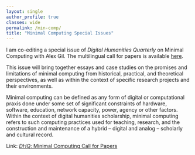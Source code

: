 ```yaml
---
layout: single
author_profile: true
classes: wide
permalink: /min-comp/
title: "Minimal Computing Special Issues"
---
```


I am co-editing a special issue of _Digital Humanities Quarterly_ on Minimal Computing with Alex Gil. The multilingual call for papers is available [here](http://go-dh.github.io/mincomp/blog/2019/11/12/cfp-dhq/).

This issue will bring together essays and case studies on the promises and limitations of minimal computing from historical, practical, and theoretical perspectives, as well as within the context of specific research projects and their environments.

Minimal computing can be defined as any form of digital or computational praxis done under some set of significant constraints of hardware, software, education, network capacity, power, agency or other factors. Within the context of digital humanities scholarship, minimal computing refers to such computing practices used for teaching, research, and the construction and maintenance of a hybrid – digital and analog – scholarly and cultural record.

Link: [_DHQ_: Minimal Computing Call for Papers ](http://go-dh.github.io/mincomp/blog/2019/11/12/cfp-dhq/)
